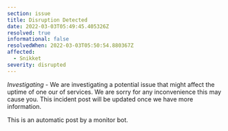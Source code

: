 ```yaml
---
section: issue
title: Disruption Detected
date: 2022-03-03T05:49:45.405326Z
resolved: true
informational: false
resolvedWhen: 2022-03-03T05:50:54.880367Z
affected:
  - Snikket
severity: disrupted
---
```

*Investigating* - We are investigating a potential issue that might affect the uptime of one our of services. We are sorry for any inconvenience this may cause you. This incident post will be updated once we have more information.

This is an automatic post by a monitor bot.
        